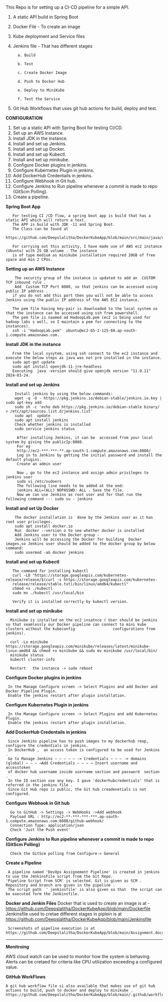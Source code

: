 This Repo is for setting up a CI-CD pipeline for a simple API.

1. A static API build in Spring Boot
2. Docker File - To create an image
3. Kube deployment and Service files
4. Jenkins file - That has different stages

         a. Build
   
         b. Test
   
         c. Create Docker Image
   
         d. Push to Docker Hub
   
         e. Deploy to MiniKube
   
         f. Test the Service

5. Git Hub Workflows that uses git hub actions for build, deploy and test.

**CONFIGURATION**

1. Set up a static API with Spring Boot for testing CI/CD.
2. Set up an AWS Instance.
3. Install JDK in the instance.
4. Install and set up Jenkins.
5. Install and set up Docker.
6. Install and set up Kubectl.
7. Install and set up minikube.
8. Configure Docker plugins in jenkins.
9. Configure Kubernetes Plugin in jenkins.
10. Add DockerHub Credentails in jenkins.
11. Configure Webhook in Git hub.
12. Configure Jenkins to Run pipeline whenever a commit is made to repo (GitScm Polling).
13. Create a pipeline.

 **Spring Boot App**
 
       For testing CI /CD flow, a spring boot app is build that has a static API which will return a text.
       The APP is build with JDK -11 and Spring Boot.
       The Class can be found at
         https://github.com/Deepslalitha/DockerKubeApp/blob/main/src/main/java/com/example/demo/DemoController.java.

       For carrying out this activity, I have made use of AWS ec2 instance  (Ubuntu) with 25 GB volume . The instance
       is of type medium as minikube installation required 20GB of free space and min 2 CPUs.
      
**Setting up an AWS Instance**    

        The security group of the instance is updated to add an  CUSTOM TCP inbound rule .
        Add  Custom TCP Port 8080, so that jenkins can be accessed using public IP address .
       if you do not add this port then you will not be able to access Jenkins using the public IP address of the AWS EC2 instance.

       The pem file having key-pair is downloaded to the local system so that the instance can be accessed using ssh from powershell.
       The pem file is naamed ad HadoopLab.pem (ec2 is being used for hadoop labs s well, so I maintain a pem for connecting to the instances).
       ssh -i "HadoopLab.pem"  ubuntu@ec2-65-2-125-60.ap-south-1.compute.amazonaws.com.

 **Install JDK in the instance**
          
       From the local sysytem, using ssh connect to the ec2 instance and execute the below steps as java was not pre installed in the instance.
       sudo apt-get update
       sudo apt install openjdk-11-jre-headless
       Executing  java -version should give openjdk version "11.0.11" 2024-03-24.

**Install and set up Jenkins**
    
        Install jenkins by using the below commands:
        wget -q -O - https://pkg.jenkins.io/debian-stable/jenkins.io.key | sudo apt-key add
        sudo sh -c 'echo deb https://pkg.jenkins.io/debian-stable binary/ > /etc/apt/sources.list.d/jenkins.list'
        sudo apt  update
        sudo apt install jenkins
        Check whether jenkins is installed
        sudo service jenkins status

         After installing Jenkins, it can be  accessed from your local  system by giving the publicIp:8080.
         For eg
         http://ec2-***-***-**.ap-south-1.compute.amazonaws.com:8080/
         Log in to Jenkins by getting the initial password and install the default plugins.
         Create an admin user

         Now , go to the ec2 instance and assign admin privileges to jenkins user
         sudo vi /etc/sudoers 
         The following line needs to be added at the end:
         jenkins ALL=(ALL) NOPASSWD: ALL . Save the file.
         Now we can use Jenkins as root user and for that run the following command --- sudo su - jenkins  

**Install and set Up Docker**

        The docker installation is  done by the Jenkins user as it has root user privileges.
        sudo apt install docker.io
        Run  docker --version o to see whether docker is installed
        Add Jenkins user to the Docker group -
        Jenkins will be accessing the Docker for building  Docker images,so Jenkins user should be added to the docker group by below command:
        sudo usermod -aG docker jenkins
   
   **Install and set up Kubectl**
   
       The command for installing kubectl
       curl -LO "https://storage.googleapis.com/kubernetes-release/release/$(curl -s https://storage.googleapis.com/kubernetes- 
       release/release/stable.txt)/bin/linux/amd64/kubectl"
       chmod +x ./kubectl
       sudo mv ./kubectl /usr/local/bin
    
       Verify it is installed correctly by kubectl version.

**Install and set up minikube**

      Minikube is installed on the ec2 insatnce ( User should be jenkins so that seamlessly our Docker pipeline can connect to mini kube clusters without the kubeconfig                 configurations from jenkins).
         
      curl -Lo minikube https://storage.googleapis.com/minikube/releases/latest/minikube-linux-amd64 && chmod +x minikube && sudo mv minikube /usr/local/bin/
      minikube status
      kubectl cluster-info

      Restart   the instance -> sudo reboot
     
**Configure Docker plugins in jenkins**

     In the Manage Configure screen -> Select Plugins and add Docker and Docker Pipeline Plugin.
     Enable the jenkins restart after plugin installation.
	       
**Configure Kubernetes Plugin in jenkins**

     In the Manage Configure screen -> Select Plugins and add Kubernetes Plugin.
     Enable the jenkins restart after plugin installation.
   
**Add DockerHub Credentails in jenkins**
  
     Since Jenkins pipeline has to push images to my dockerhub reop, configure the credentials in jenkins.
     In DockerHub ,  an access token is configured to be used for Jenkins .
     Go to Manage Jenkins — — — — — -> Credentials — — — -> domains (global) — — — →Add Credentials — — — → Insert username and accesstoken
     of docker hub username inside username section and password  section . 
     In the ID section use any key. I gave 'dockerhubcredentials' that is referred in the jenkins file .
     Since Git Hub repo is public, the Git hub creadenetials is not configured.
     
**Configure Webhook in Git hub**

      Go to GitHub -> Settings -> WebHooks ->Add webhook
      Payload URL : http://ec2-**-***-***-***.ap-south-1.compute.amazonaws.com:8080/github-webhook/
      Connection Type: application/json
      Check 'Just the Push event'

**Configure Jenkins to Run pipeline whenever a commit is made to repo (GitScm Polling)**

      Check the GitScm polling from Configure-> General

**Create a Pipeline**

     A pipeline named 'DevOps Assignement Pipeline' is created in jenkins to use the JenkinsFile script from the Git Repo.
    'Pipeline Script from SCM' is selected. Git is given as SCM . Repository and branch are given in the pipeline .
     The script path  ' jenkinsfile' is also given so that  the script can be executed form the Jenkinsfile.
             

**Docker and Jenkin Files**
     Docker that is used to create an image is at -https://github.com/Deepslalitha/DockerKubeApp/blob/main/Dockerfile
     Jenkinsfile used to cretae different stages in piplein is at https://github.com/Deepslalitha/DockerKubeApp/blob/main/Jenkinsfile
     
     Screenshots of pipeline execution is at https://github.com/Deepslalitha/DockerKubeApp/blob/main/Assignment.docx
	
*********************************************************************************************************************************************************************

**Monitroing**

   AWS cloud watch can be used to monitor how the system is behaving. Alerts can be cretaed for criteria like CPU utilization
   exceeding a configured value.

**GitHub WorkFlows**

    A git hub workflow file si also available that makes use of git hub actions to build, push to docker and deploy to minikube .
    https://github.com/Deepslalitha/DockerKubeApp/blob/main/.github/workflows/dockerBuildAndPush.yml.

      
      
            

